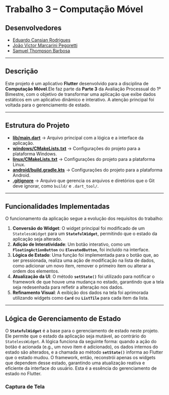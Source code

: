 # Trabalho 3 – Computação Móvel

## Desenvolvedores

- [Eduardo Cansian Rodrigues](https://github.com/EduardoCansian)
- [João Victor Marcarini Pegoretti](https://github.com/joaovictorPegoretti)
- [Samuel Thompson Barbosa](https://github.com/samuel-tb)

---

## Descrição
Este projeto é um aplicativo **Flutter** desenvolvido para a disciplina de **Computação Móvel**.Ele faz parte da **Parte 3** da Avaliação Processual do 1º Bimestre, com o objetivo de transformar uma aplicação que exibe dados estáticos em um aplicativo dinâmico e interativo. A atenção principal foi voltada para o gerenciamento de estado.

---

## Estrutura do Projeto
- **[lib/main.dart](./lib/main.dart)** → Arquivo principal com a lógica e a interface da aplicação.
- **[windows/CMakeLists.txt](./windows/CMakeLists.txt)** → Configurações do projeto para a plataforma Windows.
- **[linux/CMakeLists.txt](./linux/CMakeLists.txt)** → Configurações do projeto para a plataforma Linux.
- **[android/build.gradle.kts](./android/)** → Configurações do projeto para a plataforma Android.
- **[.gitignore](.gitignore)** → Arquivo que gerencia os arquivos e diretórios que o Git deve ignorar, como `build/` e `.dart_tool/`.

---

## Funcionalidades Implementadas
O funcionamento da aplicação segue a evolução dos requisitos do trabalho:

1.  **Conversão do Widget**: O widget principal foi modificado de um `StatelessWidget` para um **`StatefulWidget`**, permitindo que o estado da aplicação seja alterado.
2.  **Adição de Interatividade**: Um botão interativo, como um **`FloatingActionButton`** ou **`ElevatedButton`**, foi incluído na interface.
3.  **Lógica de Estado**: Uma função foi implementada para o botão que, ao ser pressionada, realiza uma ação de modificação na lista de dados, como adicionar um novo item, remover o primeiro item ou alterar a ordem dos elementos.
4.  **Atualização da UI**: O método **`setState()`** foi utilizado para notificar o framework de que houve uma mudança no estado, garantindo que a tela seja redesenhada para refletir a alteração nos dados.
5.  **Refinamento Visual**: A exibição dos dados na tela foi aprimorada utilizando widgets como **`Card`** ou **`ListTile`** para cada item da lista.

---

## Lógica de Gerenciamento de Estado
O **`StatefulWidget`** é a base para o gerenciamento de estado neste projeto. Ele permite que o estado da aplicação seja mutável, ao contrário do `StatelessWidget`. A lógica funciona da seguinte forma: quando a ação do botão é acionada (e.g., um novo item é adicionado), os dados internos do estado são alterados, e a chamada ao método **`setState()`** informa ao Flutter que o estado mudou. O framework, então, reconstrói apenas os widgets que dependem desse estado, garantindo uma atualização reativa e eficiente da interface do usuário. Esta é a essência do gerenciamento de estado no Flutter.


### Captura de Tela


